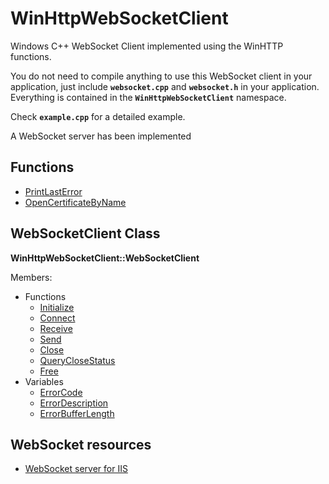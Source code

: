 # WinHttpWebSocketClient
Windows C++ WebSocket Client implemented using the WinHTTP functions.

You do not need to compile anything to use this WebSocket client in your application, just include **`websocket.cpp`** and **`websocket.h`** in your application.
Everything is contained in the **`WinHttpWebSocketClient`** namespace.

Check **`example.cpp`** for a detailed example.

A WebSocket server has been implemented

## Functions

- [PrintLastError](docs/PrintLastError.md)
- [OpenCertificateByName](docs/OpenCertificateByName.md)

## WebSocketClient Class

**WinHttpWebSocketClient::WebSocketClient**

Members:
- Functions
  - [Initialize](docs/WebSocketClient/Initialize.md)
  - [Connect](docs/WebSocketClient/Connect.md)
  - [Receive](docs/WebSocketClient/Receive.md)
  - [Send](docs/WebSocketClient/Send.md)
  - [Close](docs/WebSocketClient/Close.md)
  - [QueryCloseStatus](docs/WebSocketClient/QueryCloseStatus.md)
  - [Free](docs/WebSocketClient/Free.md)
- Variables
  - [ErrorCode](docs/WebSocketClient/ErrorCode.md)
  - [ErrorDescription](docs/WebSocketClient/ErrorDescription.md)
  - [ErrorBufferLength](docs/WebSocketClient/ErrorBufferLength.md)

## WebSocket resources

- [WebSocket server for IIS](https://github.com/sullewarehouse/iiswebsocketserver)
